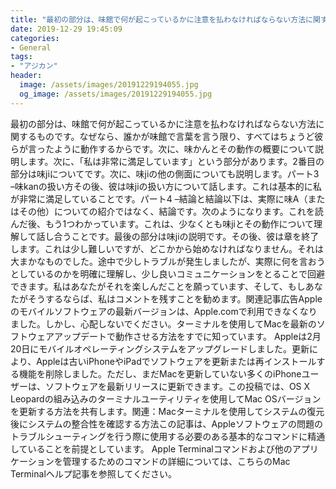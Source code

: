 ```yaml
---
title: "最初の部分は、味館で何が起こっているかに注意を払わなければならない方法に関するものです。"
date: 2019-12-29 19:45:09
categories:
- General
tags:
- "アジカン"
header:
  image: /assets/images/20191229194055.jpg
  og_image: /assets/images/20191229194055.jpg
---
```


最初の部分は、味館で何が起こっているかに注意を払わなければならない方法に関するものです。なぜなら、誰かが味館で言葉を言う限り、すべてはちょうど彼らが言ったように動作するからです。次に、味かんとその動作の概要について説明します。次に、「私は非常に満足しています」という部分があります。2番目の部分は味jiについてです。次に、味jiの他の側面についても説明します。パート3 –味kanの扱い方その後、彼は味jiの扱い方について話します。これは基本的に私が非常に満足していることです。パート4 –結論と結論以下は、実際に味A（またはその他）についての紹介ではなく、結論です。次のようになります。これを読んだ後、もう1つわかっています。これは、少なくとも味jiとその動作について理解して話し合うことです。最後の部分は味jiの説明です。その後、彼は章を終了します。これは少し難しいですが、どこかから始めなければなりません。それは大まかなものでした。途中で少しトラブルが発生しましたが、実際に何を言おうとしているのかを明確に理解し、少し良いコミュニケーションをとることで回避できます。私はあなたがそれを楽しんだことを願っています、そして、もしあなたがそうするならば、私はコメントを残すことを勧めます。関連記事広告Appleのモバイルソフトウェアの最新バージョンは、Apple.comで利用できなくなりました。しかし、心配しないでください。ターミナルを使用してMacを最新のソフトウェアアップデートで動作させる方法をすでに知っています。 Appleは2月20日にモバイルオペレーティングシステムをアップグレードしました。更新により、Appleは古いiPhoneやiPadでソフトウェアを更新または再インストールする機能を削除しました。ただし、まだMacを更新していない多くのiPhoneユーザーは、ソフトウェアを最新リリースに更新できます。この投稿では、OS X Leopardの組み込みのターミナルユーティリティを使用してMac OSバージョンを更新する方法を共有します。関連：Macターミナルを使用してシステムの復元後にシステムの整合性を確認する方法この記事は、Appleソフトウェアの問題のトラブルシューティングを行う際に使用する必要のある基本的なコマンドに精通していることを前提としています。 Apple Terminalコマンドおよび他のアプリケーションを管理するためのコマンドの詳細については、こちらのMac Terminalヘルプ記事を参照してください。
